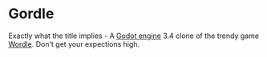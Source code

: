# Gordle

Exactly what the title implies - A [Godot engine](https://godotengine.org/) 3.4 clone of the trendy game [Wordle](https://www.nytimes.com/games/wordle/index.html). Don't get your expections high.